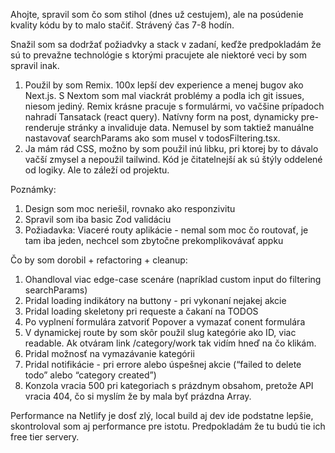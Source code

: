 Ahojte, spravil som čo som stihol (dnes už cestujem), ale na posúdenie kvality kódu by to malo stačiť. Strávený čas 7-8 hodín.

Snažil som sa dodržať požiadvky a stack v zadaní, keďže predpokladám že sú to prevažne technológie s ktorými pracujete ale niektoré veci by som spravil inak.
1. Použil by som Remix. 100x lepší dev experience a menej bugov ako Next.js. S Nextom som mal viackrát problémy a podla ich git issues, niesom jediný. Remix krásne pracuje s formulármi, vo vačšine prípadoch nahradí Tansatack (react query). Natívny form na post, dynamicky pre-renderuje stránky a invaliduje data. Nemusel by som taktiež manuálne nastavovať searchParams ako som musel v todosFiltering.tsx.
2. Ja mám rád CSS, možno by som použil inú libku, pri ktorej by to dávalo vačší zmysel a nepoužil tailwind. Kód je čitatelnejší ak sú štýly oddelené od logiky. Ale to záleží od projektu.

Poznámky: 
1. Design som moc neriešil, rovnako ako responzivitu
2. Spravil som iba basic Zod validáciu
3. Požiadavka: Viaceré routy aplikácie - nemal som moc čo routovať, je tam iba jeden, nechcel som zbytočne prekomplikovávať appku

Čo by som dorobil + refactoring + cleanup:
1. Ohandloval viac edge-case scenáre (napríklad custom input do filtering searchParams)
2. Pridal loading indikátory na buttony - pri vykonaní nejakej akcie
3. Pridal loading skeletony pri requeste a čakaní na TODOS
4. Po vyplnení formulára zatvoriť Popover a vymazať conent formulára
5. V dynamickej route by som skôr použil slug kategórie ako ID, viac readable. Ak otváram link /category/work tak vidím hneď na čo klikám.
6. Pridal možnosť na vymazávanie kategórii
7. Pridal notifikácie - pri errore alebo úspešnej akcie (“failed to delete todo” alebo “category created”)
8. Konzola vracia 500 pri kategoriach s prázdnym obsahom, pretože API vracia 404, čo si myslím že by mala byť prázdna Array.

Performance na Netlify je dosť zlý, local build aj dev ide podstatne lepšie, skontroloval som aj performance pre istotu. Predpokladám že tu budú tie ich free tier servery.
